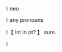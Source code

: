 ⌇ neo            

⌇ any pronouns 
 
⌇【 int in pt? 】 sure.

⌇ 











<!---
yoneito/yoneito is a ✨ special ✨ repository because its `README.md` (this file) appears on your GitHub profile.
You can click the Preview link to take a look at your changes.
--->
